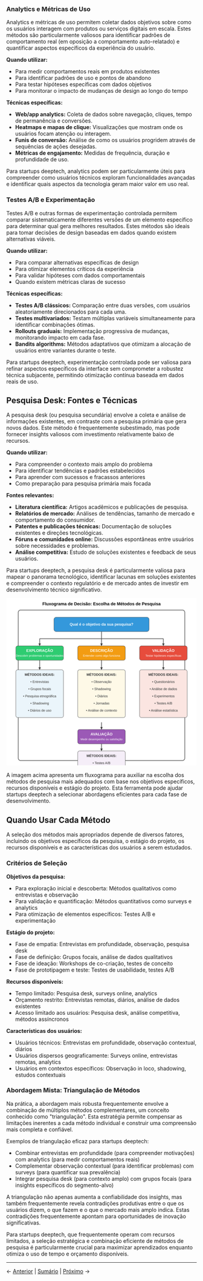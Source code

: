 ### Analytics e Métricas de Uso

Analytics e métricas de uso permitem coletar dados objetivos sobre como os usuários interagem com produtos ou serviços digitais em escala. Estes métodos são particularmente valiosos para identificar padrões de comportamento real (em oposição a comportamento auto-relatado) e quantificar aspectos específicos da experiência do usuário.

**Quando utilizar:**
- Para medir comportamentos reais em produtos existentes
- Para identificar padrões de uso e pontos de abandono
- Para testar hipóteses específicas com dados objetivos
- Para monitorar o impacto de mudanças de design ao longo do tempo

**Técnicas específicas:**
- **Web/app analytics:** Coleta de dados sobre navegação, cliques, tempo de permanência e conversões.
- **Heatmaps e mapas de clique:** Visualizações que mostram onde os usuários focam atenção ou interagem.
- **Funis de conversão:** Análise de como os usuários progridem através de sequências de ações desejadas.
- **Métricas de engajamento:** Medidas de frequência, duração e profundidade de uso.

Para startups deeptech, analytics podem ser particularmente úteis para compreender como usuários técnicos exploram funcionalidades avançadas e identificar quais aspectos da tecnologia geram maior valor em uso real.

### Testes A/B e Experimentação

Testes A/B e outras formas de experimentação controlada permitem comparar sistematicamente diferentes versões de um elemento específico para determinar qual gera melhores resultados. Estes métodos são ideais para tomar decisões de design baseadas em dados quando existem alternativas viáveis.

**Quando utilizar:**
- Para comparar alternativas específicas de design
- Para otimizar elementos críticos da experiência
- Para validar hipóteses com dados comportamentais
- Quando existem métricas claras de sucesso

**Técnicas específicas:**
- **Testes A/B clássicos:** Comparação entre duas versões, com usuários aleatoriamente direcionados para cada uma.
- **Testes multivariados:** Testam múltiplas variáveis simultaneamente para identificar combinações ótimas.
- **Rollouts graduais:** Implementação progressiva de mudanças, monitorando impacto em cada fase.
- **Bandits algorithms:** Métodos adaptativos que otimizam a alocação de usuários entre variantes durante o teste.

Para startups deeptech, experimentação controlada pode ser valiosa para refinar aspectos específicos da interface sem comprometer a robustez técnica subjacente, permitindo otimização contínua baseada em dados reais de uso.

## Pesquisa Desk: Fontes e Técnicas

A pesquisa desk (ou pesquisa secundária) envolve a coleta e análise de informações existentes, em contraste com a pesquisa primária que gera novos dados. Este método é frequentemente subestimado, mas pode fornecer insights valiosos com investimento relativamente baixo de recursos.

**Quando utilizar:**
- Para compreender o contexto mais amplo do problema
- Para identificar tendências e padrões estabelecidos
- Para aprender com sucessos e fracassos anteriores
- Como preparação para pesquisa primária mais focada

**Fontes relevantes:**
- **Literatura científica:** Artigos acadêmicos e publicações de pesquisa.
- **Relatórios de mercado:** Análises de tendências, tamanho de mercado e comportamento do consumidor.
- **Patentes e publicações técnicas:** Documentação de soluções existentes e direções tecnológicas.
- **Fóruns e comunidades online:** Discussões espontâneas entre usuários sobre necessidades e problemas.
- **Análise competitiva:** Estudo de soluções existentes e feedback de seus usuários.

Para startups deeptech, a pesquisa desk é particularmente valiosa para mapear o panorama tecnológico, identificar lacunas em soluções existentes e compreender o contexto regulatório e de mercado antes de investir em desenvolvimento técnico significativo.

![Fluxograma de decisão para escolha de métodos](../../assets/images/fluxograma_metodos_pesquisa.svg)

A imagem acima apresenta um fluxograma para auxiliar na escolha dos métodos de pesquisa mais adequados com base nos objetivos específicos, recursos disponíveis e estágio do projeto. Esta ferramenta pode ajudar startups deeptech a selecionar abordagens eficientes para cada fase de desenvolvimento.

## Quando Usar Cada Método

A seleção dos métodos mais apropriados depende de diversos fatores, incluindo os objetivos específicos da pesquisa, o estágio do projeto, os recursos disponíveis e as características dos usuários a serem estudados.

### Critérios de Seleção

**Objetivos da pesquisa:**
- Para exploração inicial e descoberta: Métodos qualitativos como entrevistas e observação
- Para validação e quantificação: Métodos quantitativos como surveys e analytics
- Para otimização de elementos específicos: Testes A/B e experimentação

**Estágio do projeto:**
- Fase de empatia: Entrevistas em profundidade, observação, pesquisa desk
- Fase de definição: Grupos focais, análise de dados qualitativos
- Fase de ideação: Workshops de co-criação, testes de conceito
- Fase de prototipagem e teste: Testes de usabilidade, testes A/B

**Recursos disponíveis:**
- Tempo limitado: Pesquisa desk, surveys online, analytics
- Orçamento restrito: Entrevistas remotas, diários, análise de dados existentes
- Acesso limitado aos usuários: Pesquisa desk, análise competitiva, métodos assíncronos

**Características dos usuários:**
- Usuários técnicos: Entrevistas em profundidade, observação contextual, diários
- Usuários dispersos geograficamente: Surveys online, entrevistas remotas, analytics
- Usuários em contextos específicos: Observação in loco, shadowing, estudos contextuais

### Abordagem Mista: Triangulação de Métodos

Na prática, a abordagem mais robusta frequentemente envolve a combinação de múltiplos métodos complementares, um conceito conhecido como "triangulação". Esta estratégia permite compensar as limitações inerentes a cada método individual e construir uma compreensão mais completa e confiável.

Exemplos de triangulação eficaz para startups deeptech:
- Combinar entrevistas em profundidade (para compreender motivações) com analytics (para medir comportamentos reais)
- Complementar observação contextual (para identificar problemas) com surveys (para quantificar sua prevalência)
- Integrar pesquisa desk (para contexto amplo) com grupos focais (para insights específicos do segmento-alvo)

A triangulação não apenas aumenta a confiabilidade dos insights, mas também frequentemente revela contradições produtivas entre o que os usuários dizem, o que fazem e o que o mercado mais amplo indica. Estas contradições frequentemente apontam para oportunidades de inovação significativas.

Para startups deeptech, que frequentemente operam com recursos limitados, a seleção estratégica e combinação eficiente de métodos de pesquisa é particularmente crucial para maximizar aprendizados enquanto otimiza o uso de tempo e orçamento disponíveis.

---

← [Anterior](./1.2.2_metodos_pesquisa_parte2.md) | [Sumário](../../sumario.md) | [Próximo](./1.2.3_analise_comportamental_parte1.md) →